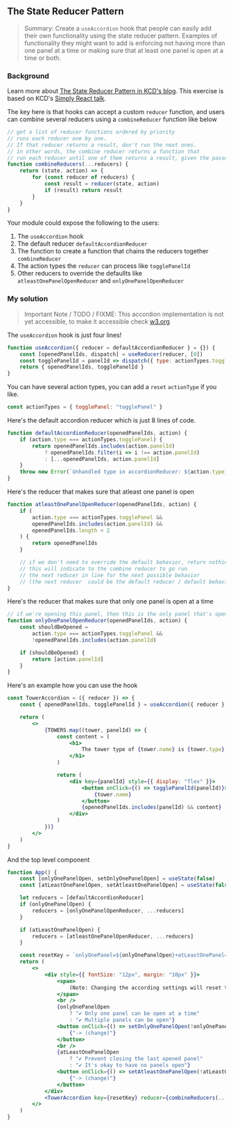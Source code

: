 ## The State Reducer Pattern

> Summary: Create a `useAccordion` hook that people can easily add their own functionality using the state reducer pattern. Examples of functionality they might want to add is enforcing not having more than one panel at a time or making sure that at least one panel is open at a time or both.

### Background

Learn more about [The State Reducer Pattern in KCD's blog](https://kentcdodds.com/blog/the-state-reducer-pattern-with-react-hooks).
This exercise is based on KCD's [Simply React talk](https://github.com/kentcdodds/simply-react).

The key here is that hooks can accept a custom `reducer` function, and users can combine several reducers using a `combineReducer` function like below

```js
// get a list of reducer functions ordered by priority
// runs each reducer one by one.
// If that reducer returns a result, don't run the next ones.
// in other words, the combine reducer returns a function that
// run each reducer until one of them returns a result, given the passed state and action
function combineReducers(...reducers) {
    return (state, action) => {
        for (const reducer of reducers) {
            const result = reducer(state, action)
            if (result) return result
        }
    }
}
```

Your module could expose the following to the users:

1. The `useAccordion` hook
2. The default reducer `defaultAccordionReducer`
3. The function to create a function that chains the reducers together `combineReducer`
4. The action types the `reducer` can process like `togglePanelId`
5. Other reducers to override the defaullts like ` atleastOnePanelOpenReducer` and `onlyOnePanelOpenReducer`

### My solution

> Important Note / TODO / FIXME: This accordion implementation is not yet accessible, to make it accessible check [w3.org](https://www.w3.org/TR/wai-aria-practices-1.1/examples/accordion/accordion.html)

The `useAccordion` hook is just four lines!

```js
function useAccordion({ reducer = defaultAccordionReducer } = {}) {
    const [openedPanelIds, dispatch] = useReducer(reducer, [0])
    const togglePanelId = panelId => dispatch({ type: actionTypes.togglePanel, panelId })
    return { openedPanelIds, togglePanelId }
}
```

You can have several action types, you can add a `reset` `actionType` if you like.

```js
const actionTypes = { togglePanel: "togglePanel" }
```

Here's the default accordion reducer which is just 8 lines of code.

```js
function defaultAccordionReducer(openedPanelIds, action) {
    if (action.type === actionTypes.togglePanel) {
        return openedPanelIds.includes(action.panelId)
            ? openedPanelIds.filter(i => i !== action.panelId)
            : [...openedPanelIds, action.panelId]
    }
    throw new Error(`Unhandled type in accordionReducer: ${action.type}`)
}
```

Here's the reducer that makes sure that atleast one panel is open

```js
function atleastOnePanelOpenReducer(openedPanelIds, action) {
    if (
        action.type === actionTypes.togglePanel &&
        openedPanelIds.includes(action.panelId) &&
        openedPanelIds.length < 2
    ) {
        return openedPanelIds
    }

    // if we don't need to override the default behavior, return nothing
    // this will indicate to the combine reducer to go run
    // the next reducer in line for the next possible behavior
    // (the next reducer  could be the default reducer / default behavior)
}
```

Here's the reducer that makes sure that only one panel is open at a time

```js
// if we're opening this panel, then this is the only panel that's open
function onlyOnePanelOpenReducer(openedPanelIds, action) {
    const shouldBeOpened =
        action.type === actionTypes.togglePanel &&
        !openedPanelIds.includes(action.panelId)

    if (shouldBeOpened) {
        return [action.panelId]
    }
}
```

Here's an example how you can use the hook

```jsx
const TowerAccordion = ({ reducer }) => {
    const { openedPanelIds, togglePanelId } = useAccordion({ reducer })

    return (
        <>
            {TOWERS.map((tower, panelId) => {
                const content = (
                    <h1>
                        The tower type of {tower.name} is {tower.type}
                    </h1>
                )

                return (
                    <div key={panelId} style={{ display: "flex" }}>
                        <button onClick={() => togglePanelId(panelId)}>
                            {tower.name}
                        </button>
                        {openedPanelIds.includes(panelId) && content}
                    </div>
                )
            })}
        </>
    )
}
```

And the top level component

```jsx
function App() {
    const [onlyOnePanelOpen, setOnlyOnePanelOpen] = useState(false)
    const [atLeastOnePanelOpen, setAtleastOnePanelOpen] = useState(false)

    let reducers = [defaultAccordionReducer]
    if (onlyOnePanelOpen) {
        reducers = [onlyOnePanelOpenReducer, ...reducers]
    }

    if (atLeastOnePanelOpen) {
        reducers = [atleastOnePanelOpenReducer, ...reducers]
    }

    const resetKey = `onlyOnePanel=${onlyOnePanelOpen}+atLeastOnePanel=${atLeastOnePanelOpen}`
    return (
        <>
            <div style={{ fontSize: "12px", margin: "10px" }}>
                <span>
                    (Note: Changing the according settings will reset the accordion state)
                </span>
                <br />
                {onlyOnePanelOpen
                    ? "✔ Only one panel can be open at a time"
                    : "✔ Multiple panels can be open"}
                <button onClick={() => setOnlyOnePanelOpen(!onlyOnePanelOpen)}>
                    {"-> (change)"}
                </button>
                <br />
                {atLeastOnePanelOpen
                    ? "✔ Prevent closing the last opened panel"
                    : "✔ It's okay to have no panels open"}
                <button onClick={() => setAtleastOnePanelOpen(!atLeastOnePanelOpen)}>
                    {"-> (change)"}
                </button>
            </div>
            <TowerAccordion key={resetKey} reducer={combineReducers(...reducers)} />
        </>
    )
}
```
